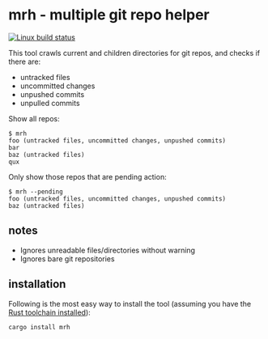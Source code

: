 # mrh - multiple git repo helper

[![Linux build status](https://travis-ci.org/tshepang/mrh.svg?branch=master)](https://travis-ci.org/tshepang/mrh)

This tool crawls current and children directories for git repos,
and checks if there are:
- untracked files
- uncommitted changes
- unpushed commits
- unpulled commits

Show all repos:

    $ mrh
    foo (untracked files, uncommitted changes, unpushed commits)
    bar
    baz (untracked files)
    qux

Only show those repos that are pending action:

    $ mrh --pending
    foo (untracked files, uncommitted changes, unpushed commits)
    baz (untracked files)


## notes

- Ignores unreadable files/directories without warning
- Ignores bare git repositories


## installation

Following is the most easy way to install the tool
(assuming you have the [Rust toolchain installed][install]):

    cargo install mrh


[install]: https://www.rust-lang.org/en-US/install.html
